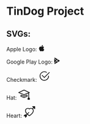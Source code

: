 # TinDog Project


## SVGs:

Apple Logo:
<svg xmlns="http://www.w3.org/2000/svg" width="16" height="16" fill="currentColor"
                class="bi bi-apple mb-1" viewBox="0 0 16 16">
<path
                  d="M11.182.008C11.148-.03 9.923.023 8.857 1.18c-1.066 1.156-.902 2.482-.878 2.516.024.034 1.52.087 2.475-1.258.955-1.345.762-2.391.728-2.43Zm3.314 11.733c-.048-.096-2.325-1.234-2.113-3.422.212-2.189 1.675-2.789 1.698-2.854.023-.065-.597-.79-1.254-1.157a3.692 3.692 0 0 0-1.563-.434c-.108-.003-.483-.095-1.254.116-.508.139-1.653.589-1.968.607-.316.018-1.256-.522-2.267-.665-.647-.125-1.333.131-1.824.328-.49.196-1.422.754-2.074 2.237-.652 1.482-.311 3.83-.067 4.56.244.729.625 1.924 1.273 2.796.576.984 1.34 1.667 1.659 1.899.319.232 1.219.386 1.843.067.502-.308 1.408-.485 1.766-.472.357.013 1.061.154 1.782.539.571.197 1.111.115 1.652-.105.541-.221 1.324-1.059 2.238-2.758.347-.79.505-1.217.473-1.282Z" />
<path
                  d="M11.182.008C11.148-.03 9.923.023 8.857 1.18c-1.066 1.156-.902 2.482-.878 2.516.024.034 1.52.087 2.475-1.258.955-1.345.762-2.391.728-2.43Zm3.314 11.733c-.048-.096-2.325-1.234-2.113-3.422.212-2.189 1.675-2.789 1.698-2.854.023-.065-.597-.79-1.254-1.157a3.692 3.692 0 0 0-1.563-.434c-.108-.003-.483-.095-1.254.116-.508.139-1.653.589-1.968.607-.316.018-1.256-.522-2.267-.665-.647-.125-1.333.131-1.824.328-.49.196-1.422.754-2.074 2.237-.652 1.482-.311 3.83-.067 4.56.244.729.625 1.924 1.273 2.796.576.984 1.34 1.667 1.659 1.899.319.232 1.219.386 1.843.067.502-.308 1.408-.485 1.766-.472.357.013 1.061.154 1.782.539.571.197 1.111.115 1.652-.105.541-.221 1.324-1.059 2.238-2.758.347-.79.505-1.217.473-1.282Z" />
</svg>

Google Play Logo:
<svg xmlns="http://www.w3.org/2000/svg" width="16" height="16" fill="currentColor"
                class="bi bi-google-play mb-1" viewBox="0 0 16 16">
<path
                  d="M14.222 9.374c1.037-.61 1.037-2.137 0-2.748L11.528 5.04 8.32 8l3.207 2.96 2.694-1.586Zm-3.595 2.116L7.583 8.68 1.03 14.73c.201 1.029 1.36 1.61 2.303 1.055l7.294-4.295ZM1 13.396V2.603L6.846 8 1 13.396ZM1.03 1.27l6.553 6.05 3.044-2.81L3.333.215C2.39-.341 1.231.24 1.03 1.27Z" />
</svg>

Checkmark:
<svg xmlns="http://www.w3.org/2000/svg" height="30" fill="currentColor" class="bi bi-check2-circle"
              viewBox="0 0 16 16">
<path
                d="M2.5 8a5.5 5.5 0 0 1 8.25-4.764.5.5 0 0 0 .5-.866A6.5 6.5 0 1 0 14.5 8a.5.5 0 0 0-1 0 5.5 5.5 0 1 1-11 0z" />
<path
                d="M15.354 3.354a.5.5 0 0 0-.708-.708L8 9.293 5.354 6.646a.5.5 0 1 0-.708.708l3 3a.5.5 0 0 0 .708 0l7-7z" />
</svg>

Hat:
<svg xmlns="http://www.w3.org/2000/svg" height="30" fill="currentColor" class="bi bi-mortarboard" viewBox="0 0 16 16">
<path d="M8.211 2.047a.5.5 0 0 0-.422 0l-7.5 3.5a.5.5 0 0 0 .025.917l7.5 3a.5.5 0 0 0 .372 0L14 7.14V13a1 1 0 0 0-1 1v2h3v-2a1 1 0 0 0-1-1V6.739l.686-.275a.5.5 0 0 0 .025-.917l-7.5-3.5ZM8 8.46 1.758 5.965 8 3.052l6.242 2.913L8 8.46Z"/>
<path d="M4.176 9.032a.5.5 0 0 0-.656.327l-.5 1.7a.5.5 0 0 0 .294.605l4.5 1.8a.5.5 0 0 0 .372 0l4.5-1.8a.5.5 0 0 0 .294-.605l-.5-1.7a.5.5 0 0 0-.656-.327L8 10.466 4.176 9.032Zm-.068 1.873.22-.748 3.496 1.311a.5.5 0 0 0 .352 0l3.496-1.311.22.748L8 12.46l-3.892-1.556Z"/>
</svg>

Heart:
<svg xmlns="http://www.w3.org/2000/svg" height="30" fill="currentColor" class="bi bi-arrow-through-heart"
              viewBox="0 0 16 16">
<path fill-rule="evenodd"
                d="M2.854 15.854A.5.5 0 0 1 2 15.5V14H.5a.5.5 0 0 1-.354-.854l1.5-1.5A.5.5 0 0 1 2 11.5h1.793l.53-.53c-.771-.802-1.328-1.58-1.704-2.32-.798-1.575-.775-2.996-.213-4.092C3.426 2.565 6.18 1.809 8 3.233c1.25-.98 2.944-.928 4.212-.152L13.292 2 12.147.854A.5.5 0 0 1 12.5 0h3a.5.5 0 0 1 .5.5v3a.5.5 0 0 1-.854.354L14 2.707l-1.006 1.006c.236.248.44.531.6.845.562 1.096.585 2.517-.213 4.092-.793 1.563-2.395 3.288-5.105 5.08L8 13.912l-.276-.182a21.86 21.86 0 0 1-2.685-2.062l-.539.54V14a.5.5 0 0 1-.146.354l-1.5 1.5Zm2.893-4.894A20.419 20.419 0 0 0 8 12.71c2.456-1.666 3.827-3.207 4.489-4.512.679-1.34.607-2.42.215-3.185-.817-1.595-3.087-2.054-4.346-.761L8 4.62l-.358-.368c-1.259-1.293-3.53-.834-4.346.761-.392.766-.464 1.845.215 3.185.323.636.815 1.33 1.519 2.065l1.866-1.867a.5.5 0 1 1 .708.708L5.747 10.96Z" />
</svg>
